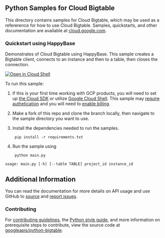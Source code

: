 [//]: # "This README.md file is auto-generated, all changes to this file will be lost."
[//]: # "To regenerate it, use `python -m synthtool`."

## Python Samples for Cloud Bigtable

This directory contains samples for Cloud Bigtable, which may be used as a refererence for how to use Cloud Bigtable. 
Samples, quickstarts, and other documentation are available at <a href="https://cloud.google.com/bigtable">cloud.google.com</a>.


### Quickstart using HappyBase

Demonstrates of Cloud Bigtable using HappyBase. This sample creates a Bigtable client, connects to an instance and then to a table, then closes the connection.


<a href="https://console.cloud.google.com/cloudshell/open?git_repo=https://github.com/googleapis/python-bigtable&page=editor&open_in_editor=main.py"><img alt="Open in Cloud Shell" src="http://gstatic.com/cloudssh/images/open-btn.png"> 
</a>

To run this sample:

1. If this is your first time working with GCP products, you will need to set up [the Cloud SDK][cloud_sdk] or utilize [Google Cloud Shell][gcloud_shell]. This sample may [require authetication][authentication] and you will need to [enable billing][enable_billing].

1. Make a fork of this repo and clone the branch locally, then navigate to the sample directory you want to use.

1. Install the dependencies needed to run the samples.

        pip install -r requirements.txt

1. Run the sample using

        python main.py


`usage: main.py [-h] [--table TABLE] project_id instance_id`

## Additional Information

You can read the documentation for more details on API usage and use GitHub
to <a href="https://github.com/googleapis/python-bigtable">source</a> and [report issues][issues].

### Contributing
For [contributing guidelines][contrib_guide], the [Python style guide][py_style], and more information on prerequisite steps to contribute, view the source code at <a href="https://github.com/googleapis/python-bigtable">googleapis/python-bigtable</a>.

[authentication]: https://cloud.google.com/docs/authentication/getting-started
[enable_billing]:https://cloud.google.com/apis/docs/getting-started#enabling_billing
[client_library_python]: https://googlecloudplatform.github.io/google-cloud-python/
[issues]: https://github.com/GoogleCloudPlatform/google-cloud-python/issues
[contrib_guide]: https://github.com/googleapis/google-cloud-python/blob/master/CONTRIBUTING.rst
[py_style]: http://google.github.io/styleguide/pyguide.html
[cloud_sdk]: https://cloud.google.com/sdk/docs
[gcloud_shell]: https://cloud.google.com/shell/docs
[gcloud_shell]: https://cloud.google.com/shell/docs
